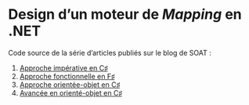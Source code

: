 # Design d’un moteur de *Mapping* en .NET

Code source de la série d’articles publiés sur le blog de SOAT :

1. [Approche impérative en C♯](https://blog.soat.fr/2020/05/design-mapping-engine-in-dotnet-part-1-imperative)
2. [Approche fonctionnelle en F♯](https://blog.soat.fr/2020/05/design-mapping-engine-in-dotnet-part-2-fsharp)
3. [Approche orientée-objet en C♯](https://blog.soat.fr/2020/05/design-mapping-engine-in-dotnet-part-3-oop)
4. [Avancée en orienté-objet en C♯](https://blog.soat.fr/2020/05/design-mapping-engine-in-dotnet-part-4-oop-advanced)
